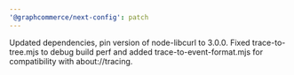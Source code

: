 ```yaml
---
'@graphcommerce/next-config': patch
---
```


Updated dependencies, pin version of node-libcurl to 3.0.0. Fixed trace-to-tree.mjs to debug build perf and added trace-to-event-format.mjs for compatibility with about://tracing.
